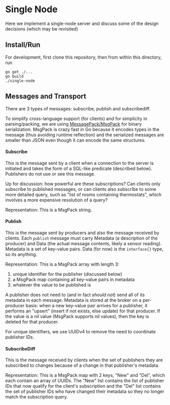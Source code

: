 Single Node
===========

Here we implement a single-node server and discuss some of the design decisions (which
may be revisited)

## Install/Run

For development, first clone this repository, then from within this directory, run

```
go get ./...
go build
./single-node
```

## Messages and Transport

There are 3 types of messages: subscribe, publish and subscribediff.

To simplify cross-language support (for clients) and for simplicity in
parsing/packing, we are using [MessagePack/MsgPack](http://msgpack.org/) for
binary serialization. MsgPack is crazy fast in Go because it encodes types in
the message (thus avoiding runtime reflection) and the serialized messages are
smaller than JSON even though it can encode the same structures.

#### Subscribe
This is the message sent by a client when a connection to the
server is initiated and takes the form of a SQL-like predicate (described
below). Publishers do not use or see this message.

Up for discussion: how powerful are these subscriptions? Can clients only subscribe to
published messages, or can clients also subscribe to some more detailed query, such
as "list of rooms containing thermostats", which involves a more expensive resolution
of a query?

Representation: This is a MsgPack string.

#### Publish

This is the message sent by producers and also the message received by clients.
Each `publish` message must carry Metadata (a description of the producer) and
Data (the actual message contents, likely a sensor reading). Metadata is a set
of key-value pairs.  Data (for now) is the `interface{}` type, so its anything.

Representation: This is a MsgPack array with length 3:
1. unique identifier for the publisher (discussed below)
2. a MsgPack map containing all key-value pairs in metadata
3. whatever the value to be published is

A publisher does not need to (and in fact *should not*) send all of its
metadata in each message. Metadata is stored at the broker on a per-producer
basis: when a new key-value pair arrives for a publisher, it performs an
"upsert" (insert if not exists, else update) for that producer. If the value is
a nil value (MsgPack supports nil values), then the key is deleted for that
producer.

For unique identifiers, we use UUIDv4 to remove the need to coordinate
publisher IDs.

#### SubscribeDiff

This is the message received by clients when the set of publishers they are
subscribed to changes because of a change in that publisher's metadata.

Representation: This is a MsgPack map with 2 keys, "New" and "Del", which each
contain an array of UUIDs. The "New" list contains the list of publisher IDs
that now qualify for the client's subscription and the "Del" list contains the
set of publisher IDs who have changed their metadata so they no longer match
the subscription query.
